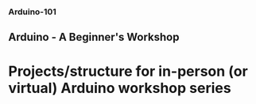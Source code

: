 ### Arduino-101
## Arduino - A Beginner's Workshop
# Projects/structure for in-person (or virtual) Arduino workshop series
